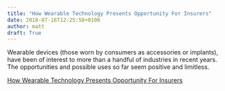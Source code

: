 ```yaml
---
title: "How Wearable Technology Presents Opportunity For Insurers"
date: 2018-07-16T12:25:58+0100
author: matt
draft: True
---
```

Wearable devices (those worn by consumers as accessories or implants), have been of interest to more than a handful of industries in recent years. The opportunities and possible uses so far seem positive and limitless.

[ How Wearable Technology Presents Opportunity For Insurers ]( https://insurancenewsnet.com/innarticle/how-wearable-technology-presents-opportunity-for-insurers )
